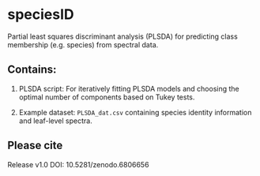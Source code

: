 # speciesID
Partial least squares discriminant analysis (PLSDA) for predicting class membership (e.g. species) from spectral data. 

## Contains:
1) PLSDA script: For iteratively fitting PLSDA models and choosing the optimal number of components based on Tukey tests.

2) Example dataset: ``PLSDA_dat.csv`` containing species identity information and leaf-level spectra.

## Please cite
Release v1.0  DOI: 10.5281/zenodo.6806656  
